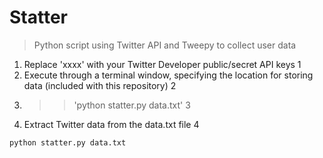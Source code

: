 # Statter
> Python script using Twitter API and Tweepy to collect user data

1.  Replace 'xxxx' with your Twitter Developer public/secret API keys 1
2.  Execute through a terminal window, specifying the location for storing data (included with this repository) 2
3.  >> 'python statter.py data.txt' 3
4.  Extract Twitter data from the data.txt file 4

```python
python statter.py data.txt
```